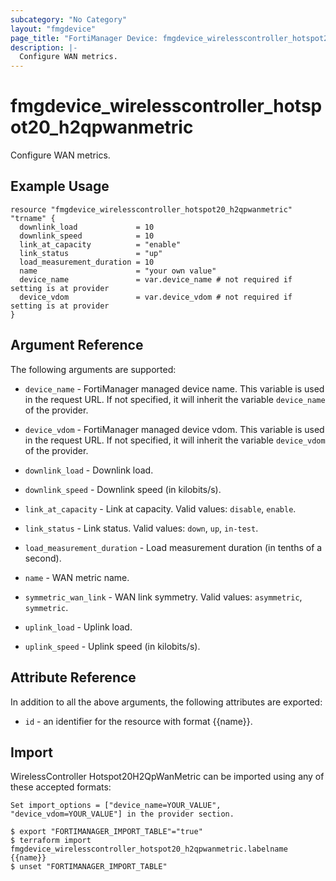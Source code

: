 ```yaml
---
subcategory: "No Category"
layout: "fmgdevice"
page_title: "FortiManager Device: fmgdevice_wirelesscontroller_hotspot20_h2qpwanmetric"
description: |-
  Configure WAN metrics.
---
```


# fmgdevice_wirelesscontroller_hotspot20_h2qpwanmetric
Configure WAN metrics.

## Example Usage

```hcl
resource "fmgdevice_wirelesscontroller_hotspot20_h2qpwanmetric" "trname" {
  downlink_load             = 10
  downlink_speed            = 10
  link_at_capacity          = "enable"
  link_status               = "up"
  load_measurement_duration = 10
  name                      = "your own value"
  device_name               = var.device_name # not required if setting is at provider
  device_vdom               = var.device_vdom # not required if setting is at provider
}
```

## Argument Reference


The following arguments are supported:

* `device_name` - FortiManager managed device name. This variable is used in the request URL. If not specified, it will inherit the variable `device_name` of the provider.
* `device_vdom` - FortiManager managed device vdom. This variable is used in the request URL. If not specified, it will inherit the variable `device_vdom` of the provider.

* `downlink_load` - Downlink load.
* `downlink_speed` - Downlink speed (in kilobits/s).
* `link_at_capacity` - Link at capacity. Valid values: `disable`, `enable`.

* `link_status` - Link status. Valid values: `down`, `up`, `in-test`.

* `load_measurement_duration` - Load measurement duration (in tenths of a second).
* `name` - WAN metric name.
* `symmetric_wan_link` - WAN link symmetry. Valid values: `asymmetric`, `symmetric`.

* `uplink_load` - Uplink load.
* `uplink_speed` - Uplink speed (in kilobits/s).


## Attribute Reference

In addition to all the above arguments, the following attributes are exported:
* `id` - an identifier for the resource with format {{name}}.

## Import

WirelessController Hotspot20H2QpWanMetric can be imported using any of these accepted formats:
```
Set import_options = ["device_name=YOUR_VALUE", "device_vdom=YOUR_VALUE"] in the provider section.

$ export "FORTIMANAGER_IMPORT_TABLE"="true"
$ terraform import fmgdevice_wirelesscontroller_hotspot20_h2qpwanmetric.labelname {{name}}
$ unset "FORTIMANAGER_IMPORT_TABLE"
```


